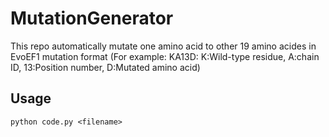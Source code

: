 # MutationGenerator
This repo automatically mutate one amino acid to other 19 amino acides in EvoEF1 mutation format (For example: KA13D: K:Wild-type residue, A:chain ID, 13:Position number, D:Mutated amino acid)

## Usage
`python code.py <filename>`
